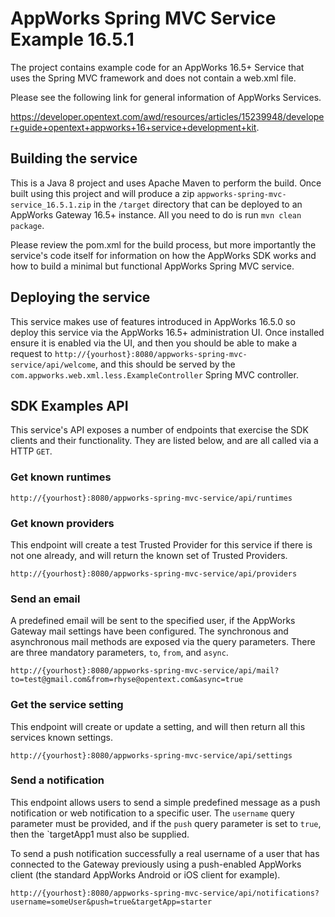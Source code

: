 # AppWorks Spring MVC Service Example 16.5.1

The project contains example code for an AppWorks 16.5+ Service that uses the
Spring MVC framework and does not contain a web.xml file. 

Please see the following link for general information of AppWorks Services.

https://developer.opentext.com/awd/resources/articles/15239948/developer+guide+opentext+appworks+16+service+development+kit.

## Building the service

This is a Java 8 project and uses Apache Maven to perform the build. Once built using this
project and will produce a zip `appworks-spring-mvc-service_16.5.1.zip` in the `/target` directory that can be deployed
to an AppWorks Gateway 16.5+ instance. All you need to do is run `mvn clean package`.

Please review the pom.xml for the build process, but more importantly the service's code itself for information on
how the AppWorks SDK works and how to build a minimal but functional AppWorks Spring MVC service.

## Deploying the service

This service makes use of features introduced in AppWorks 16.5.0 so deploy this service via the AppWorks 16.5+ 
administration UI. Once installed ensure it is enabled via the UI, and then you should be able to make a request 
to `http://{yourhost}:8080/appworks-spring-mvc-service/api/welcome`, and this should be served by the 
`com.appworks.web.xml.less.ExampleController` Spring MVC controller.

## SDK Examples API

This service's API exposes a number of endpoints that exercise the SDK clients and their functionality. They are 
listed below, and are all called via a HTTP `GET`.

### Get known runtimes

`http://{yourhost}:8080/appworks-spring-mvc-service/api/runtimes`

### Get known providers

This endpoint will create a test Trusted Provider for this service if there is not one already, and will return
the known set of Trusted Providers.

`http://{yourhost}:8080/appworks-spring-mvc-service/api/providers`

### Send an email

A predefined email will be sent to the specified user, if the AppWorks Gateway mail settings have been configured. 
The synchronous and asynchronous mail methods are exposed via the query parameters. There are three mandatory
parameters, `to`, `from`, and `async`.

`http://{yourhost}:8080/appworks-spring-mvc-service/api/mail?to=test@gmail.com&from=rhyse@opentext.com&async=true`

### Get the service setting

This endpoint will create or update a setting, and will then return all this services known settings.

`http://{yourhost}:8080/appworks-spring-mvc-service/api/settings`

### Send a notification

This endpoint allows users to send a simple predefined message as a push notification or web notification to
a specific user. The `username` query parameter must be provided, and if the `push` query parameter is set to `true`, 
then the `targetApp1 must also be supplied. 

To send a push notification successfully a real username of a user that has connected to the Gateway previously 
using a push-enabled AppWorks client (the standard AppWorks Android or iOS client for example). 

`http://{yourhost}:8080/appworks-spring-mvc-service/api/notifications?username=someUser&push=true&targetApp=starter` 

